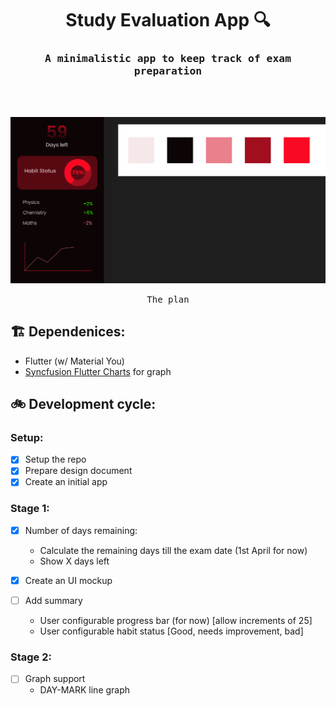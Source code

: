 <h1 align="center"> Study Evaluation App 🔍 </h1>
<h3 align="center"><samp>A minimalistic app to keep track of exam preparation </samp></h3>
<br>
<br>

![The plan](mockups/study-eval-ui.png)
<p align="center"><samp>The plan</samp></p>

## 🏗 Dependenices:
- Flutter (w/ Material You)
- [Syncfusion Flutter Charts](https://pub.dev/packages/syncfusion_flutter_charts) for graph

## 🚲 Development cycle:

### Setup:
- [x] Setup the repo
- [x] Prepare design document
- [x] Create an initial app

### Stage 1:
- [x] Number of days remaining:
    - Calculate the remaining days till the exam date (1st April for now)
    - Show X days left

- [x] Create an UI mockup

- [ ] Add summary 
    - User configurable progress bar (for now) [allow increments of 25]
    - User configurable habit status [Good, needs improvement, bad]


### Stage 2:
- [ ] Graph support
    - DAY-MARK line graph



